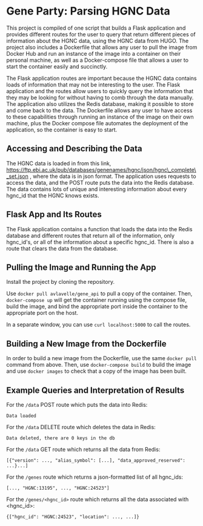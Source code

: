 # Gene Party: Parsing HGNC Data

This project is compiled of one script that builds a Flask application and provides different routes for the user to query that return different pieces of information about the HGNC data, using the HGNC data from HUGO. The project also includes a Dockerfile that allows any user to pull the image from Docker Hub and run an instance of the image into a container on their personal machine, as well as a Docker-compose file that allows a user to start the container easily and succinctly.

The Flask application routes are important because the HGNC data contains loads of information that may not be interesting to the user. The Flask application and the routes allow users to quickly query the information that they may be looking for without having to comb through the data manually. The application also utilizes the Redis database, making it possible to store and come back to the data. The Dockerfile allows any user to have access to these capabilities through running an instance of the image on their own machine, plus the Docker compose file automates the deployment of the application, so the container is easy to start. 

## Accessing and Describing the Data
 
The HGNC data is loaded in from this link, https://ftp.ebi.ac.uk/pub/databases/genenames/hgnc/json/hgnc\_complete\_set.json , where the data is in json format. The application uses requests to access the data, and the POST route puts the data into the Redis database. The data contains lots of unique and interesting information about every hgnc\_id that the HGNC knows exists.

## Flask App and Its Routes

The Flask application contains a function that loads the data into the Redis database and different routes that return all of the information, only hgnc\_id's, or all of the information about a specific hgnc\_id. There is also a route that clears the data from the database.

## Pulling the Image and Running the App

Install the project by cloning the repository. 

Use ```docker pull avlavelle/gene_api``` to pull a copy of the container.
Then, ```docker-compose up``` will get the container running using the compose file, build the image, and bind the appropriate port inside the container to the appropriate port on the host.

In a separate window, you can use ``` curl localhost:5000 ``` to call the routes.

## Building a New Image from the Dockerfile

In order to build a new image from the Dockerfile, use the same ```docker pull``` command from above. 
Then, use ```docker-compose build``` to build the image and use ```docker images``` to check that a copy of the image has been built.

## Example Queries and Interpretation of Results

For the ```/data``` POST route which puts the data into Redis:
```
Data loaded
```

For the ```/data``` DELETE route which deletes the data in Redis:
```
Data deleted, there are 0 keys in the db
```

For the ```/data``` GET route which returns all the data from Redis:
```
[{"version": ..., "alias_symbol": [...], "data_approved_reserved": ...}...]
```

For the ```/genes``` route which returns a json-formatted list of all hgnc_ids:
```
[..., "HGNC:13195", ..., "HGNC:24523"]
```

For the ```/genes/<hgnc_id>``` route which returns all the data associated with <hgnc_id>:
```
{["hgnc_id": "HGNC:24523", "location": ..., ...]}
```
